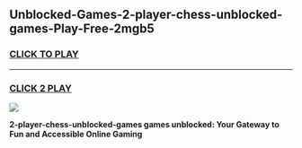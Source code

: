 
## Unblocked-Games-2-player-chess-unblocked-games-Play-Free-2mgb5
<h3>
<a href="https://premium76.site?title=2-player-chess-unblocked-games&ref=23A">CLICK TO PLAY</a></h3>
<hr>

<h3>
<a href="https://premium76.site?title=2-player-chess-unblocked-games&ref=23A">CLICK 2 PLAY</a>
  
</h3>

<a href="https://premium76.site?title=2-player-chess-unblocked-games&ref=23A"><img src="https://clearcache.store/games.png"></a>


**2-player-chess-unblocked-games games unblocked: Your Gateway to Fun and Accessible Online Gaming**
